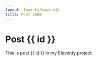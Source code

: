 ```yaml
---
layout: layouts/base.njk
title: Post 2869
---
```


# Post {{ id }}

This is post {{ id }} in my Eleventy project.
